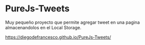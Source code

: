 # PureJs-Tweets

Muy pequeño proyecto que permite agregar tweet en una pagina almacenandolos en el Local Storage.

https://diegodefrancesco.github.io/PureJs-Tweets/
